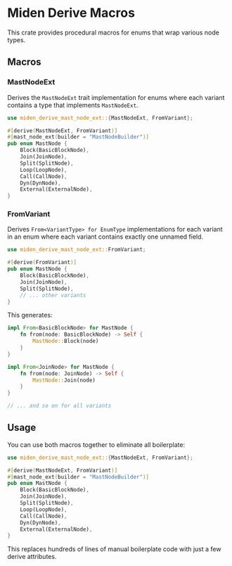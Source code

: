 # Miden Derive Macros

This crate provides procedural macros for enums that wrap various node types.

## Macros

### MastNodeExt

Derives the `MastNodeExt` trait implementation for enums where each variant contains a type that implements `MastNodeExt`.

```rust
use miden_derive_mast_node_ext::{MastNodeExt, FromVariant};

#[derive(MastNodeExt, FromVariant)]
#[mast_node_ext(builder = "MastNodeBuilder")]
pub enum MastNode {
    Block(BasicBlockNode),
    Join(JoinNode),
    Split(SplitNode),
    Loop(LoopNode),
    Call(CallNode),
    Dyn(DynNode),
    External(ExternalNode),
}
```

### FromVariant

Derives `From<VariantType> for EnumType` implementations for each variant in an enum where each variant contains exactly one unnamed field.

```rust
use miden_derive_mast_node_ext::FromVariant;

#[derive(FromVariant)]
pub enum MastNode {
    Block(BasicBlockNode),
    Join(JoinNode),
    Split(SplitNode),
    // ... other variants
}
```

This generates:

```rust
impl From<BasicBlockNode> for MastNode {
    fn from(node: BasicBlockNode) -> Self {
        MastNode::Block(node)
    }
}

impl From<JoinNode> for MastNode {
    fn from(node: JoinNode) -> Self {
        MastNode::Join(node)
    }
}

// ... and so on for all variants
```

## Usage

You can use both macros together to eliminate all boilerplate:

```rust
use miden_derive_mast_node_ext::{MastNodeExt, FromVariant};

#[derive(MastNodeExt, FromVariant)]
#[mast_node_ext(builder = "MastNodeBuilder")]
pub enum MastNode {
    Block(BasicBlockNode),
    Join(JoinNode),
    Split(SplitNode),
    Loop(LoopNode),
    Call(CallNode),
    Dyn(DynNode),
    External(ExternalNode),
}
```

This replaces hundreds of lines of manual boilerplate code with just a few derive attributes.